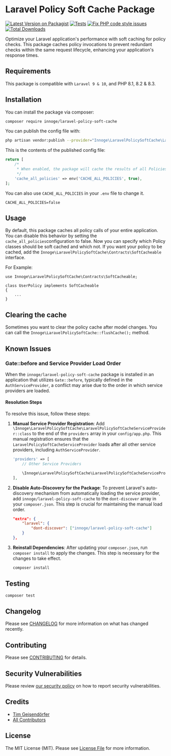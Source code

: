 # Laravel Policy Soft Cache Package

[![Latest Version on Packagist](https://img.shields.io/packagist/v/innoge/laravel-policy-soft-cache.svg?style=flat-square)](https://packagist.org/packages/innoge/laravel-policy-soft-cache)
[![Tests](https://github.com/InnoGE/laravel-policy-soft-cache/actions/workflows/run-tests.yml/badge.svg)](https://github.com/InnoGE/laravel-policy-soft-cache/actions/workflows/run-tests.yml)
[![Fix PHP code style issues](https://github.com/InnoGE/laravel-policy-soft-cache/actions/workflows/fix-php-code-style-issues.yml/badge.svg)](https://github.com/InnoGE/laravel-policy-soft-cache/actions/workflows/fix-php-code-style-issues.yml)
[![Total Downloads](https://img.shields.io/packagist/dt/innoge/laravel-policy-soft-cache.svg?style=flat-square)](https://packagist.org/packages/innoge/laravel-policy-soft-cache)

Optimize your Laravel application's performance with soft caching for policy checks. This package caches policy invocations to prevent redundant checks within the same request lifecycle, enhancing your application's response times.

## Requirements

This package is compatible with ```Laravel 9 & 10```, and PHP 8.1, 8.2 & 8.3.
## Installation

You can install the package via composer:

```bash
composer require innoge/laravel-policy-soft-cache
```

You can publish the config file with:

```bash
php artisan vendor:publish --provider="Innoge\LaravelPolicySoftCache\LaravelPolicySoftCacheServiceProvider"
```

This is the contents of the published config file:

```php
return [
    /*
     * When enabled, the package will cache the results of all Policies in your Laravel application
     */
    'cache_all_policies' => env('CACHE_ALL_POLICIES', true),
];
```

You can also use `CACHE_ALL_POLICIES` in your `.env` file to change it.
```.dotenv
CACHE_ALL_POLICIES=false
```

## Usage

By default, this package caches all policy calls of your entire application. You can disable this behavior by setting the ```cache_all_policies```configuration to false. Now you can specify which Policy classes should be soft cached and which not. If you want your policy to be cached, add the ```Innoge\LaravelPolicySoftCache\Contracts\SoftCacheable``` interface.

For Example:

```
use Innoge\LaravelPolicySoftCache\Contracts\SoftCacheable;

class UserPolicy implements SoftCacheable
{
    ...
}
```

## Clearing the cache
Sometimes you want to clear the policy cache after model changes. You can call the ```Innoge\LaravelPolicySoftCache::flushCache();``` method.

## Known Issues
### Gate::before and Service Provider Load Order

When the `innoge/laravel-policy-soft-cache` package is installed in an application that utilizes `Gate::before`, typically defined in the `AuthServiceProvider`, a conflict may arise due to the order in which service providers are loaded.

#### Resolution Steps
To resolve this issue, follow these steps:

1. **Manual Service Provider Registration**: Add `\Innoge\LaravelPolicySoftCache\LaravelPolicySoftCacheServiceProvider::class` to the end of the `providers` array in your `config/app.php`. This manual registration ensures that the `LaravelPolicySoftCacheServiceProvider` loads after all other service providers, including `AuthServiceProvider`.

    ```php
    'providers' => [
        // Other Service Providers

        \Innoge\LaravelPolicySoftCache\LaravelPolicySoftCacheServiceProvider::class,
    ],
    ```

2. **Disable Auto-Discovery for the Package**: To prevent Laravel's auto-discovery mechanism from automatically loading the service provider, add `innoge/laravel-policy-soft-cache` to the `dont-discover` array in your `composer.json`. This step is crucial for maintaining the manual load order.

    ```json
    "extra": {
        "laravel": {
            "dont-discover": ["innoge/laravel-policy-soft-cache"]
        }
    },
    ```

3. **Reinstall Dependencies**: After updating your `composer.json`, run `composer install` to apply the changes. This step is necessary for the changes to take effect.

    ```bash
    composer install
    ```


## Testing

```bash
composer test
```

## Changelog

Please see [CHANGELOG](CHANGELOG.md) for more information on what has changed recently.

## Contributing

Please see [CONTRIBUTING](CONTRIBUTING.md) for details.

## Security Vulnerabilities

Please review [our security policy](../../security/policy) on how to report security vulnerabilities.

## Credits

- [Tim Geisendörfer](https://github.com/geisi)
- [All Contributors](../../contributors)

## License

The MIT License (MIT). Please see [License File](LICENSE.md) for more information.
